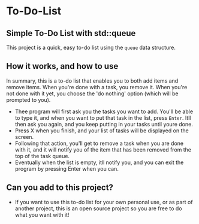 # To-Do-List

## Simple To-Do List with std::queue

This project is a quick, easy to-do list using the `queue` data structure.

## How it works, and how to use
In summary, this is a to-do list that enables you to both add items and remove items. When you're done with a task, you remove it. When you're not done with it yet, you choose the 'do nothing' option (which will be prompted to you).

- Thee program will first ask you the tasks you want to add. You'll be able to type it, and when you want to put that task in the list, press `Enter`. Itll then ask you again, and you keep putting in your tasks until youre done.
- Press X when you finish, and your list of tasks will be displayed on the screen.
- Following that action, you'll get to remove a task when you are done with it, and it will notify you of the item that has been removed from the top of the task queue.
- Eventually when the list is empty, itll notify you, and you can exit the program by pressing Enter when you can.

## Can you add to this project?
- If you want to use this to-do list for your own personal use, or as part of another project, this is an open source project so you are free to do what you want with it! 

